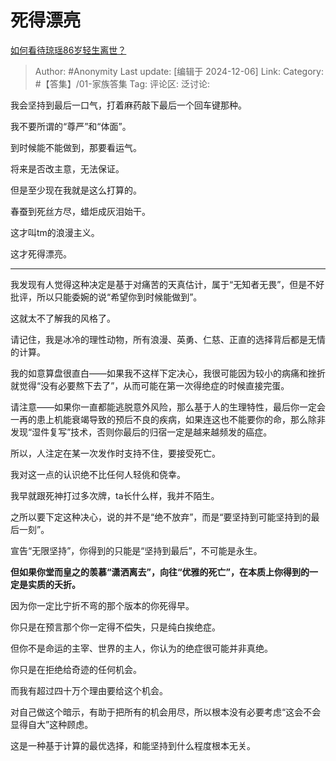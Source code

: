 # 死得漂亮
[如何看待琼瑶86岁轻生离世？](https://www.zhihu.com/question/5940631187/answer/48773587368)

> Author: #Anonymity
> Last update: [编辑于 2024-12-06]
> Link:
> Category: #【答集】/01-家族答集 
> Tag: 
> 评论区:
> 泛讨论:

我会坚持到最后一口气，打着麻药敲下最后一个回车键那种。

我不要所谓的“尊严”和“体面”。

到时候能不能做到，那要看运气。

将来是否改主意，无法保证。

但是至少现在我就是这么打算的。

春蚕到死丝方尽，蜡炬成灰泪始干。

这才叫tm的浪漫主义。

这才死得漂亮。

--------------------

我发现有人觉得这种决定是基于对痛苦的天真估计，属于“无知者无畏”，但是不好批评，所以只能委婉的说“希望你到时候能做到”。

这就太不了解我的风格了。

请记住，我是冰冷的理性动物，所有浪漫、英勇、仁慈、正直的选择背后都是无情的计算。

我的如意算盘很直白——如果我不这样下定决心，我很可能因为较小的病痛和挫折就觉得“没有必要熬下去了”，从而可能在第一次得绝症的时候直接完蛋。

请注意——如果你一直都能逃脱意外风险，那么基于人的生理特性，最后你一定会一再的患上机能衰竭导致的预后不良的疾病，如果连这也不能要你的命，那么除非发现“湿件复写”技术，否则你最后的归宿一定是越来越频发的癌症。

所以，人注定在某一次发作时支持不住，要接受死亡。

我对这一点的认识绝不比任何人轻佻和侥幸。

我早就跟死神打过多次牌，ta长什么样，我并不陌生。

之所以要下定这种决心，说的并不是“绝不放弃”，而是“要坚持到可能坚持到的最后一刻”。

宣告“无限坚持”，你得到的只能是“坚持到最后”，不可能是永生。

**但如果你堂而皇之的羡慕“潇洒离去”，向往“优雅的死亡”，在本质上你得到的一定是实质的夭折。**

因为你一定比宁折不弯的那个版本的你死得早。

你只是在预言那个你一定得不偿失，只是纯白挨绝症。

但你不是命运的主宰、世界的主人，你认为的绝症很可能并非真绝。

你只是在拒绝给奇迹的任何机会。

而我有超过四十万个理由要给这个机会。

对自己做这个暗示，有助于把所有的机会用尽，所以根本没有必要考虑“这会不会显得自大”这种顾虑。

这是一种基于计算的最优选择，和能坚持到什么程度根本无关。